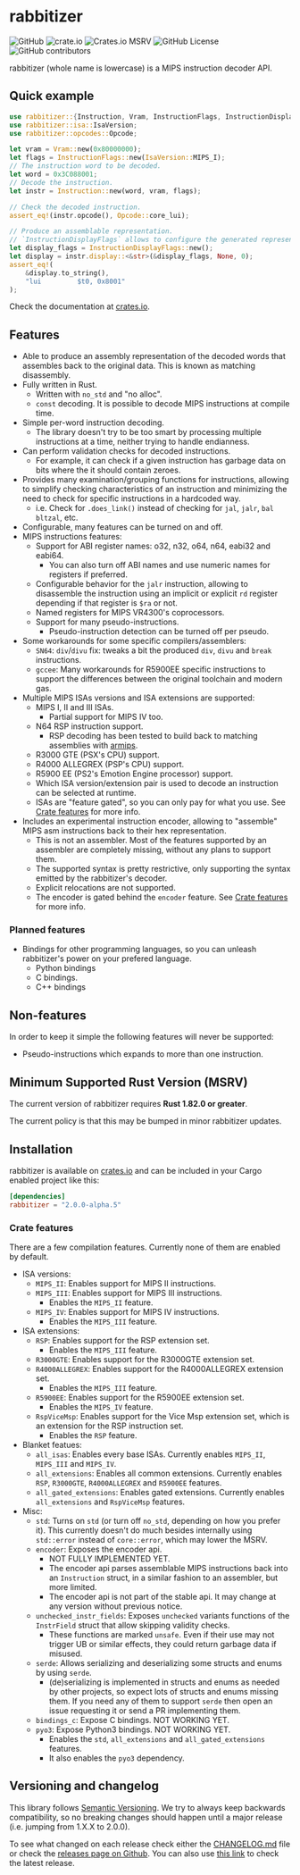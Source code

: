 # rabbitizer

![GitHub](https://img.shields.io/github/license/Decompollaborate/rabbitizer)
![crate.io](https://img.shields.io/crates/dv/rabbitizer)
![Crates.io MSRV](https://img.shields.io/crates/msrv/rabbitizer)
![GitHub License](https://img.shields.io/github/license/Decompollaborate/rabbitizer)
![GitHub contributors](https://img.shields.io/github/contributors/Decompollaborate/rabbitizer?logo=purple)

rabbitizer (whole name is lowercase) is a MIPS instruction decoder API.

## Quick example

```rust
use rabbitizer::{Instruction, Vram, InstructionFlags, InstructionDisplayFlags};
use rabbitizer::isa::IsaVersion;
use rabbitizer::opcodes::Opcode;

let vram = Vram::new(0x80000000);
let flags = InstructionFlags::new(IsaVersion::MIPS_I);
// The instruction word to be decoded.
let word = 0x3C088001;
// Decode the instruction.
let instr = Instruction::new(word, vram, flags);

// Check the decoded instruction.
assert_eq!(instr.opcode(), Opcode::core_lui);

// Produce an assemblable representation.
// `InstructionDisplayFlags` allows to configure the generated representation.
let display_flags = InstructionDisplayFlags::new();
let display = instr.display::<&str>(&display_flags, None, 0);
assert_eq!(
    &display.to_string(),
    "lui         $t0, 0x8001"
);
```

Check the documentation at [crates.io](https://crates.io/crates/rabbitizer).

## Features

- Able to produce an assembly representation of the decoded words that
  assembles back to the original data. This is known as matching disassembly.
- Fully written in Rust.
  - Written with `no_std` and "no alloc".
  - `const` decoding. It is possible to decode MIPS instructions at compile time.
- Simple per-word instruction decoding.
  - The library doesn't try to be too smart by processing multiple instructions
    at a time, neither trying to handle endianness.
- Can perform validation checks for decoded instructions.
  - For example, it can check if a given instruction has garbage data on bits
    where the it should contain zeroes.
- Provides many examination/grouping functions for instructions, allowing to
  simplify checking characteristics of an instruction and minimizing the need to
  check for specific instructions in a hardcoded way.
  - i.e. Check for `.does_link()` instead of checking for `jal`, `jalr`, `bal`
    `bltzal`, etc.
- Configurable, many features can be turned on and off.
- MIPS instructions features:
  - Support for ABI register names: o32, n32, o64, n64, eabi32 and eabi64.
    - You can also turn off ABI names and use numeric names for registers if
      preferred.
  - Configurable behavior for the `jalr` instruction, allowing to disassemble
    the instruction using an implicit or explicit `rd` register depending if
    that register is `$ra` or not.
  - Named registers for MIPS VR4300's coprocessors.
  - Support for many pseudo-instructions.
    - Pseudo-instruction detection can be turned off per pseudo.
- Some workarounds for some specific compilers/assemblers:
  - `SN64`: `div`/`divu` fix: tweaks a bit the produced `div`, `divu` and
    `break` instructions.
  - `gccee`: Many workarounds for R5900EE specific instructions to support the
    differences between the original toolchain and modern gas.
- Multiple MIPS ISAs versions and ISA extensions are supported:
  - MIPS I, II and III ISAs.
    - Partial support for MIPS IV too.
  - N64 RSP instruction support.
    - RSP decoding has been tested to build back to matching assemblies with [armips](https://github.com/Kingcom/armips/).
  - R3000 GTE (PSX's CPU) support.
  - R4000 ALLEGREX (PSP's CPU) support.
  - R5900 EE (PS2's Emotion Engine processor) support.
  - Which ISA version/extension pair is used to decode an instruction can be
    selected at runtime.
  - ISAs are "feature gated", so you can only pay for what you use. See
    [Crate features](#crate-features) for more info.
- Includes an experimental instruction encoder, allowing to "assemble" MIPS asm
  instructions back to their hex representation.
  - This is not an assembler. Most of the features supported by an assembler
    are completely missing, without any plans to support them.
  - The supported syntax is pretty restrictive, only supporting the syntax
    emitted by the rabbitizer's decoder.
  - Explicit relocations are not supported.
  - The encoder is gated behind the `encoder` feature. See
    [Crate features](#crate-features) for more info.

### Planned features

- Bindings for other programming languages, so you can unleash rabbitizer's
  power on your prefered language.
  - Python bindings
  - C bindings.
  - C++ bindings

## Non-features

In order to keep it simple the following features will never be supported:

- Pseudo-instructions which expands to more than one instruction.

## Minimum Supported Rust Version (MSRV)

The current version of rabbitizer requires **Rust 1.82.0 or greater**.

The current policy is that this may be bumped in minor rabbitizer updates.

## Installation

rabbitizer is available on [crates.io](https://crates.io/crates/rabbitizer) and
can be included in your Cargo enabled project like this:

```toml
[dependencies]
rabbitizer = "2.0.0-alpha.5"
```

### Crate features

There are a few compilation features. Currently none of them are enabled by
default.

- ISA versions:
  - `MIPS_II`: Enables support for MIPS II instructions.
  - `MIPS_III`: Enables support for MIPS III instructions.
    - Enables the `MIPS_II` feature.
  - `MIPS_IV`: Enables support for MIPS IV instructions.
    - Enables the `MIPS_III` feature.
- ISA extensions:
  - `RSP`: Enables support for the RSP extension set.
    - Enables the `MIPS_III` feature.
  - `R3000GTE`: Enables support for the R3000GTE extension set.
  - `R4000ALLEGREX`: Enables support for the R4000ALLEGREX extension set.
    - Enables the `MIPS_III` feature.
  - `R5900EE`: Enables support for the R5900EE extension set.
    - Enables the `MIPS_IV` feature.
  - `RspViceMsp`: Enables support for the Vice Msp extension set, which is an
    extension for the RSP instruction set.
    - Enables the `RSP` feature.
- Blanket featues:
  - `all_isas`: Enables every base ISAs. Currently enables `MIPS_II`,
    `MIPS_III` and `MIPS_IV`.
  - `all_extensions`: Enables all common extensions. Currently enables `RSP`,
    `R3000GTE`, `R4000ALLEGREX` and `R5900EE` features.
  - `all_gated_extensions`: Enables gated extensions. Currently enables
    `all_extensions` and `RspViceMsp` features.
- Misc:
  - `std`: Turns on `std` (or turn off `no_std`, depending on how you prefer it).
    This currently doesn't do much besides internally using `std::error` instead
    of `core::error`, which may lower the MSRV.
  - `encoder`: Exposes the encoder api.
    - NOT FULLY IMPLEMENTED YET.
    - The encoder api parses assemblable MIPS instructions back into an
      `Instruction` struct, in a similar fashion to an assembler, but more
      limited.
    - The encoder api is not part of the stable api. It may change at any
      version without previous notice.
  - `unchecked_instr_fields`: Exposes `unchecked` variants functions of the
    `InstrField` struct that allow skipping validity checks.
    - These functions are marked `unsafe`. Even if their use may not trigger UB
      or similar effects, they could return garbage data if misused.
  - `serde`: Allows serializing and deserializing some structs and enums by
    using `serde`.
    - (de)serializing is implemented in structs and enums as needed by other
      projects, so expect lots of structs and enums missing them. If you need
      any of them to support `serde` then open an issue requesting it or send a
      PR implementing them.
  - `bindings_c`: Expose C bindings. NOT WORKING YET.
  - `pyo3`: Expose Python3 bindings. NOT WORKING YET.
    - Enables the `std`, `all_extensions` and `all_gated_extensions` features.
    - It also enables the `pyo3` dependency.

## Versioning and changelog

This library follows [Semantic Versioning](https://semver.org/spec/v2.0.0.html).
We try to always keep backwards compatibility, so no breaking changes should
happen until a major release (i.e. jumping from 1.X.X to 2.0.0).

<!--
TODO change this link when we do the first stable release
-->
To see what changed on each release check either the
[CHANGELOG.md](https://github.com/Decompollaborate/rabbitizer/blob/%F0%9F%A6%80/CHANGELOG.md)
file or check the [releases page on Github](https://github.com/Decompollaborate/rabbitizer/releases).
You can also use [this link](https://github.com/Decompollaborate/rabbitizer/releases/latest)
to check the latest release.
